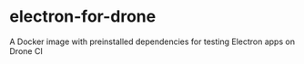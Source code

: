 # electron-for-drone
A Docker image with preinstalled dependencies for testing Electron apps on Drone CI
